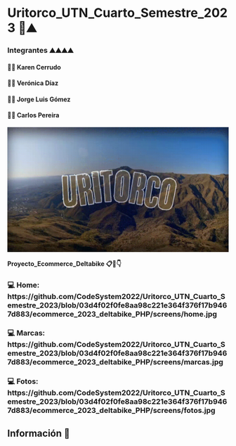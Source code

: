 # Uritorco_UTN_Cuarto_Semestre_2023 👋⛰️

### Integrantes ⛰️⛰️⛰️⛰️
#### 👨‍💻 Karen Cerrudo
#### 👨‍💻 Verónica Díaz
#### 👩‍💻 Jorge Luis Gómez
#### 👩‍💻 Carlos Pereira

![logo](https://github.com/CodeSystem2022/Uritorco_UTN_Tercer_Semestre_2023/blob/main/logo_static.gif)

**Proyecto_Ecommerce_Deltabike 📋📌👇**<div>

<h3> 💻 Home:
https://github.com/CodeSystem2022/Uritorco_UTN_Cuarto_Semestre_2023/blob/03d4f02f0fe8aa98c221e364f376f17b9467d883/ecommerce_2023_deltabike_PHP/screens/home.jpg
<h3> 💻 Marcas:
https://github.com/CodeSystem2022/Uritorco_UTN_Cuarto_Semestre_2023/blob/03d4f02f0fe8aa98c221e364f376f17b9467d883/ecommerce_2023_deltabike_PHP/screens/marcas.jpg
<h3> 💻 Fotos:
https://github.com/CodeSystem2022/Uritorco_UTN_Cuarto_Semestre_2023/blob/03d4f02f0fe8aa98c221e364f376f17b9467d883/ecommerce_2023_deltabike_PHP/screens/fotos.jpg

## Información 🎫 
